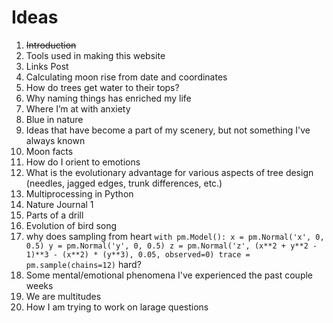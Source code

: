 # Ideas

1. ~~Introduction~~
1. Tools used in making this website
1. Links Post
1. Calculating moon rise from date and coordinates
1. How do trees get water to their tops?
1. Why naming things has enriched my life
1. Where I’m at with anxiety
1. Blue in nature
1. Ideas that have become a part of my scenery, but not something I've always known
1. Moon facts
1. How do I orient to emotions
1. What is the evolutionary advantage for various aspects of tree design
   (needles, jagged edges, trunk differences, etc.)
1. Multiprocessing in Python
1. Nature Journal 1
1. Parts of a drill
1. Evolution of bird song
1. why does sampling from heart `with pm.Model(): x = pm.Normal('x', 0, 0.5) y =
   pm.Normal('y', 0, 0.5) z = pm.Normal('z', (x**2 + y**2 - 1)**3 - (x**2) * (y**3), 0.05,
   observed=0) trace = pm.sample(chains=12)` hard?
1. Some mental/emotional phenomena I've experienced the past couple weeks
1. We are multitudes
1. How I am trying to work on larage questions